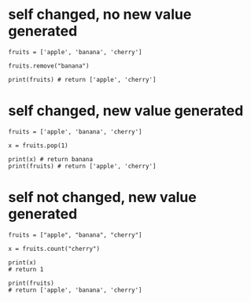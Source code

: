 # self changed, no new value generated

    fruits = ['apple', 'banana', 'cherry']

    fruits.remove("banana")
    
    print(fruits) # return ['apple', 'cherry']


# self changed, new value generated

    fruits = ['apple', 'banana', 'cherry']

    x = fruits.pop(1)

    print(x) # return banana
    print(fruits) # return ['apple', 'cherry']

# self not changed, new value generated

    fruits = ["apple", "banana", "cherry"]

    x = fruits.count("cherry")

    print(x)
    # return 1
    
    print(fruits)
    # return ['apple', 'banana', 'cherry']
